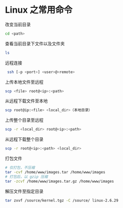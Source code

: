 # Linux 之常用命令

改变当前目录

```sh
cd <path>
```

查看当前目录下文件以及文件夹

```sh
ls
```

远程连接

```sh
 ssh [-p <port>] <user>@<remote>
```

上传本地文件至远程

```sh
scp <file> root@<ip>:<path>
```

从远程下载文件至本地

```sh
scp root@ip:<file> <local_dir>（本地目录）
```

上传整个目录至远程

```sh
scp -r <local_dir> root@<ip>:<path>
```

从远程下载整个目录

```sh
scp -r root@<ip>:<path> <local_dir>
```

打包文件

```sh
# 仅打包，不压缩
tar -cvf /home/www/images.tar /home/www/images
# 打包后，以 gzip 压缩
tar -zcvf /home/www/images.tar.gz /home/www/images
```

解压文件至指定目录

```sh
tar zxvf /source/kernel.tgz -C /source/ linux-2.6.29
```
